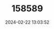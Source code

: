 ---
title: "158589"
category: "Chlorocypha rubida"
draft: false
date: 2024-02-22 13:03:52
languages:
  English: ["Rosy Jewel"]
---